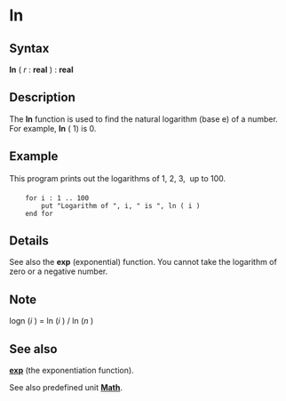 
# ln

## Syntax
**ln** ( _r_ : **real** ) : **real**

## Description
The **ln** function is used to find the natural logarithm (base e) of a number. For example, **ln** ( 1) is 0.


## Example
This program prints out the logarithms of 1, 2, 3, &#133; up to 100.

        for i : 1 .. 100
            put "Logarithm of ", i, " is ", ln ( i )
        end for
## Details
See also the **exp** (exponential) function. You cannot take the logarithm of zero or a negative number.


## Note
logn (_i_ ) = ln (_i_ ) / ln (_n_ )


## See also
**[exp](exp.html)** (the exponentiation function).

See also predefined unit **[Math](mathmodule.html)**.

